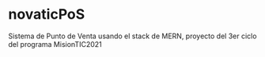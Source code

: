 # novaticPoS
Sistema de Punto de Venta usando el stack de MERN, proyecto del 3er ciclo del programa MisionTIC2021
